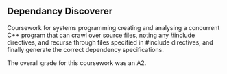 ## Dependancy Discoverer
Coursework for systems programming creating and analysing a concurrent C++ program that can crawl over source files, noting any #include directives, and recurse through files specified in #include directives, and finally generate the correct dependency specifications.

The overall grade for this coursework was an A2.
